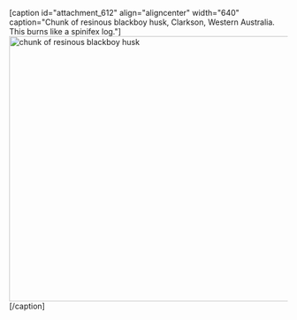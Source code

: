 [caption id="attachment_612" align="aligncenter" width="640" caption="Chunk of resinous blackboy husk, Clarkson, Western Australia. This burns like a spinifex log."]<a href="http://wpthemetestdata.files.wordpress.com/2012/06/dsc20040724_152504_532.jpg"><img src="http://wpthemetestdata.files.wordpress.com/2012/06/dsc20040724_152504_532.jpg" alt="chunk of resinous blackboy husk" title="dsc20040724_152504_532" width="640" height="480" class="size-full wp-image-612" /></a>[/caption]
